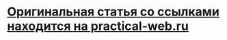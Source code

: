 # [Оригинальная статья со ссылками находится на practical-web.ru](https://practical-web.ru/javascript/kak-proverit-vse-input-type-email-na-validnost-v-javascript)  